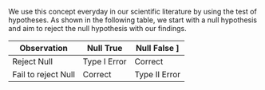 We use this concept everyday in our scientific literature by using the test of hypotheses. As shown in the following table, we start with a null hypothesis and aim to reject the null hypothesis with our findings. 

| Observation | Null True               |   Null False     ]|
|---------------------|-----------      |----------|
| Reject Null         | Type I Error    | Correct  |
| Fail to reject Null | Correct         | Type II Error|